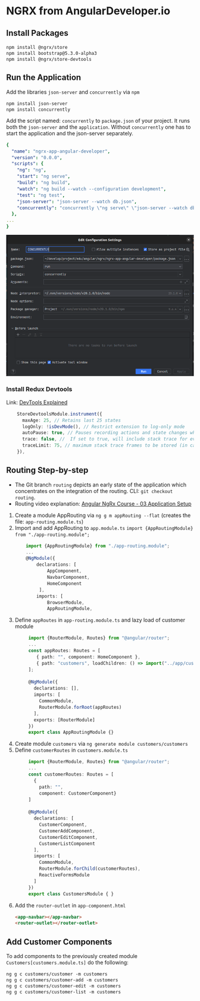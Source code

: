 # NGRX from AngularDeveloper.io

## Install Packages
```shell
npm install @ngrx/store
npm install bootstrap@5.3.0-alpha3
npm install @ngrx/store-devtools
```

## Run the Application
Add the libraries `json-server` and `concurrently` via `npm`
```shell
npm install json-server
npm install concurrently
```
Add the script named: `concurrently` to `package.json` of your project. It runs both the `json-server` and the `application`. 
Without `concurrently` one has to start the application and the json-server separately.
```yaml
{
  "name": "ngrx-app-angular-developer",
  "version": "0.0.0",
  "scripts": {
    "ng": "ng",
    "start": "ng serve",
    "build": "ng build",
    "watch": "ng build --watch --configuration development",
    "test": "ng test",
    "json-server": "json-server --watch db.json",
    "concurrently": "concurrently \"ng serve\" \"json-server --watch db.json\" "
  },
...
}
```

![](doc/static/RunAngularConcurrently.png)

### Install Redux Devtools
Link: [DevTools Explained](https://youtu.be/SkoI_VHtcTU?t=281)
```typescript
    StoreDevtoolsModule.instrument({
      maxAge: 25, // Retains last 25 states
      logOnly: !isDevMode(), // Restrict extension to log-only mode
      autoPause: true, // Pauses recording actions and state changes when the extension window is not open
      trace: false, //  If set to true, will include stack trace for every dispatched action, so you can see it in trace tab jumping directly to that part of code
      traceLimit: 75, // maximum stack trace frames to be stored (in case trace option was provided as true)
    }),
```

## Routing Step-by-step
 - The Git branch `routing` depicts an early state of the application which concentrates on the integration of the routing. CLI: `git checkout routing`.
 - Routing video explanation: [Angular NgRx Course - 03 Application Setup](https://youtu.be/QlzX_gKixa4?list=PLaMbwDs23r4KXoMucJEyUAvamQ-kFNBvC&t=223)

1. Create a module AppRouting via `ng g m appRouting --flat` (creates the file: `app-routing.module.ts`)
2. Import and add AppRouting to `app.module.ts` `import {AppRoutingModule} from "./app-routing.module";`
    ```typescript
        import {AppRoutingModule} from "./app-routing.module";
        ...
        @NgModule({
            declarations: [
                AppComponent,                
                NavbarComponent,
                HomeComponent
             ],
            imports: [
                BrowserModule,
                AppRoutingModule,
    ```
3. Define `appRoutes` in `app-routing.module.ts` and lazy load of customer module
   ```typescript
        import {RouterModule, Routes} from "@angular/router";
        ...
        const appRoutes: Routes = [
           { path: "", component: HomeComponent },
           { path: "customers", loadChildren: () => import("../app/customers/customers.module").then(m => m.CustomersModule) }
        ];
  
        @NgModule({
          declarations: [],
          imports: [
            CommonModule,
            RouterModule.forRoot(appRoutes)
          ],
          exports: [RouterModule]
        })
        export class AppRoutingModule {}
   ```
4. Create module `customers` via `ng generate module customers/customers`
5. Define `customerRoutes` in `customers.module.ts`
   ```typescript
        import {RouterModule, Routes} from "@angular/router";
        ...
        const customerRoutes: Routes = [
          {
            path: "",
            component: CustomerComponent}
        ]
  
        @NgModule({
          declarations: [
            CustomerComponent,
            CustomerAddComponent,
            CustomerEditComponent,
            CustomerListComponent
          ],
          imports: [
            CommonModule,
            RouterModule.forChild(customerRoutes),
            ReactiveFormsModule
          ]
        })
        export class CustomersModule { }
   ```
6. Add the `router-outlet` in `app-component.html`
   ```html
   <app-navbar></app-navbar>
   <router-outlet></router-outlet>
   ```

## Add Customer Components
To add components to the previously created module `Customers[customers.module.ts]` do the following:
```shell
ng g c customers/customer -m customers
ng g c customers/customer-add -m customers
ng g c customers/customer-edit -m customers
ng g c customers/customer-list -m customers
```
